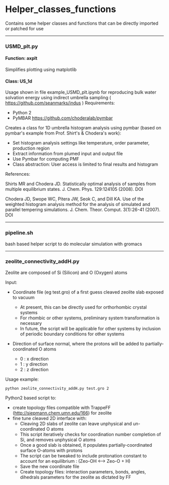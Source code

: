# Helper_classes_functions
Contains some helper classes and functions that can be directly imported or patched for use

---

### USMD_plt.py

#### Function: axplt

Simplifies plotting using matplotlib

#### Class: US_1d 
Usage shown in file example_USMD_plt.ipynb for reproducing bulk water solvation energy using indirect umbrella sampling ( https://github.com/seanmarks/indus )
Requirements:

- Python 2
- PyMBAR https://github.com/choderalab/pymbar

Creates a class for 1D umbrella histogram analysis using pymbar (based on pymbar's example from Prof. Shirt's & Chodera's work):
- Set histogram analysis settings like temperature, order parameter, production region
- Extract information from plumed input and output file
- Use Pymbar for computing PMF
- Class abstraction: User access is limited to final results and histogram

References:

Shirts MR and Chodera JD. Statistically optimal analysis of samples from multiple equilibrium states. J. Chem. Phys. 129:124105 (2008). DOI

Chodera JD, Swope WC, Pitera JW, Seok C, and Dill KA. Use of the weighted histogram analysis method for the analysis of simulated and parallel tempering simulations. J. Chem. Theor. Comput. 3(1):26-41 (2007). DOI

---

### pipeline.sh

bash based helper script to do molecular simulation with gromacs


---

### zeolite_connectivity_addH.py

Zeolite are composed of Si (Silicon) and O (Oxygen) atoms

Input: 
- Coordinate file (eg test.gro) of a first guess cleaved zeolite slab exposed to vacuum
  - At present, this can be directly used for orthorhombic crystal systems
  - For rhombic or other systems, preliminary system transformation is necessary
  - In future, the script will be applicable for other systems by inclusion of periodic boundary conditions for other systems

- Direction of surface normal, where the protons will be added to partially-coordinated O atoms
  - 0 : x direction
  - 1 : y direction
  - 2 : z direction

Usage example:

`
python zeolite_connectivity_addH.py test.gro 2
`

Python2 based script to:
- create topology files compatible with TrappeFF (http://siepmann.chem.umn.edu/166) for zeolite
- fine tune cleaved 2D interface with:
  - Cleaving 2D slabs of zeolite can leave unphysical and un-coordinated O atoms
  - This script iteratively checks for coordination number completion of Si, and removes unphysical O atoms
  - Once a good slab is obtained, it populates partially-coordinated surface O-atoms with protons
  - The script can be tweaked to include protonation constant to account for an equilibrium : (Zeo-OH <--> Zeo-O + H)
  - Save the new coordinate file
  - Create topology files: interaction parameters, bonds, angles, dihedrals parameters for the zeolite as dictated by FF
